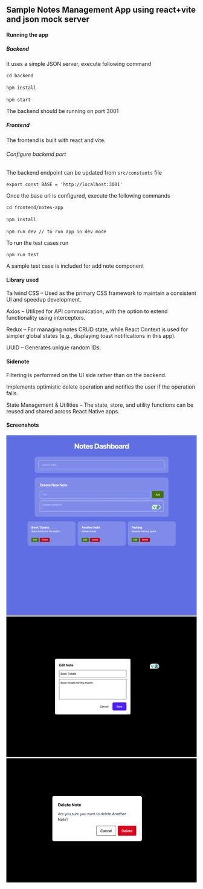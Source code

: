 ## Sample Notes Management App using react+vite and json mock server

#### Running the app
##### Backend
It uses a simple 
JSON server, execute following command 

```
cd backend 

npm install

npm start
```
The backend should be running on port 3001

##### Frontend
The frontend is built with react and vite. 

###### Configure backend port
The backend endpoint can be updated from ```src/constants``` file

```
export const BASE = 'http://localhost:3001'
```

Once the base url is configured, execute the following commands

```
cd frontend/notes-app

npm install

npm run dev // to run app in dev mode
```

To run the test cases run
```
npm run test
```
A sample test case is included for add note component

#### Library used
Tailwind CSS – Used as the primary CSS framework to maintain a consistent UI and speedup development.

Axios – Utilized for API communication, with the option to extend functionality using interceptors.

Redux – For managing notes CRUD state, while React Context is used for simpler global states (e.g., displaying toast notifications in this app).

UUID – Generates unique random IDs.


#### Sidenote

Filtering is performed on the UI side rather than on the backend.

Implements optimistic delete operation and notifies the user if the operation fails.

State Management & Utilities – The state, store, and utility functions can be reused and shared across React Native apps.

#### Screenshots
![App Screenshot](./screenshots/sample1.png)
![App Screenshot](./screenshots/sample2.png)
![App Screenshot](./screenshots/sample3.png)

